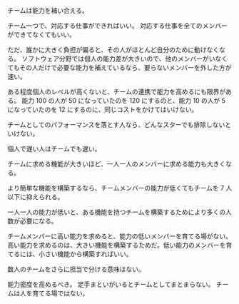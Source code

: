 チームは能力を補い合える。

チーム一つで、対応する仕事ができればいい。
対応する仕事を全てのメンバーができてなくてもいい。

ただ、誰かに大きく負担が偏ると、その人がほとんど自分のために動けなくなる。
ソフトウェア分野では個人の能力差が大きいので、他のメンバーがいなくてもその人だけで必要な能力を補えているなら、要らないメンバーを外した方が速い。

ある程度個人のレベルが高くないと、チームの連携で能力を高めるにも限界がある。
能力 100 の人が 50 になっていたのを 120 にするのと、能力 10 の人が 5 になっていたのを 12 にするのに、同じコストをかけてはいけない。

チームとしてのパフォーマンスを落とす人なら、どんなスターでも排除しないといけない。

個人で遅い人はチームでも遅い。

チームに求める機能が大きいほど、一人一人のメンバーに求める能力も大きくなる。

より簡単な機能を構築するなら、チームメンバーの能力が低くてもチームを 7 人以下に抑えられる。

一人一人の能力が低いと、ある機能を持つチームを構築するためにより多くの人数が必要になる。

チームメンバーに高い能力を求めると、能力の低いメンバーを育てる場がない。
高い能力を求めるのは、大きい機能を構築するためだ。低い能力のメンバーを育てるには、小さい機能から構築すればいい。

数人のチームをさらに担当で分ける意味はない。

能力密度を高めるべき。
足手まといがいるとチームとしてまとまらない。
チームは人を育てる場ではない。
